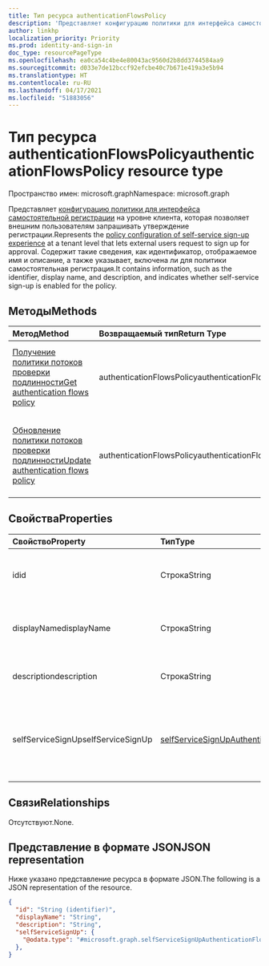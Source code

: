 ```yaml
---
title: Тип ресурса authenticationFlowsPolicy
description: 'Представляет конфигурацию политики для интерфейса самостоятельной регистрации на уровне клиента, которая позволяет внешним пользователям запрашивать утверждение регистрации. '
author: linkhp
localization_priority: Priority
ms.prod: identity-and-sign-in
doc_type: resourcePageType
ms.openlocfilehash: ea0ca54c4be4e80043ac9560d2b8dd3744584aa9
ms.sourcegitcommit: d033e7de12bccf92efcbe40c7b671e419a3e5b94
ms.translationtype: HT
ms.contentlocale: ru-RU
ms.lasthandoff: 04/17/2021
ms.locfileid: "51883056"
---
```

# <a name="authenticationflowspolicy-resource-type"></a><span data-ttu-id="60af1-103">Тип ресурса authenticationFlowsPolicy</span><span class="sxs-lookup"><span data-stu-id="60af1-103">authenticationFlowsPolicy resource type</span></span>

<span data-ttu-id="60af1-104">Пространство имен: microsoft.graph</span><span class="sxs-lookup"><span data-stu-id="60af1-104">Namespace: microsoft.graph</span></span>

<span data-ttu-id="60af1-105">Представляет [конфигурацию политики для интерфейса самостоятельной регистрации](../resources/selfservicesignupauthenticationflowconfiguration.md) на уровне клиента, которая позволяет внешним пользователям запрашивать утверждение регистрации.</span><span class="sxs-lookup"><span data-stu-id="60af1-105">Represents the [policy configuration of self-service sign-up experience](../resources/selfservicesignupauthenticationflowconfiguration.md) at a tenant level that lets external users request to sign up for approval.</span></span> <span data-ttu-id="60af1-106">Содержит такие сведения, как идентификатор, отображаемое имя и описание, а также указывает, включена ли для политики самостоятельная регистрация.</span><span class="sxs-lookup"><span data-stu-id="60af1-106">It contains information, such as the identifier, display name, and description, and indicates whether self-service sign-up is enabled for the policy.</span></span>

## <a name="methods"></a><span data-ttu-id="60af1-107">Методы</span><span class="sxs-lookup"><span data-stu-id="60af1-107">Methods</span></span>

| <span data-ttu-id="60af1-108">Метод</span><span class="sxs-lookup"><span data-stu-id="60af1-108">Method</span></span>       | <span data-ttu-id="60af1-109">Возвращаемый тип</span><span class="sxs-lookup"><span data-stu-id="60af1-109">Return Type</span></span>  |<span data-ttu-id="60af1-110">Описание</span><span class="sxs-lookup"><span data-stu-id="60af1-110">Description</span></span>|
|:---------------|:--------|:----------|
|[<span data-ttu-id="60af1-111">Получение политики потоков проверки подлинности</span><span class="sxs-lookup"><span data-stu-id="60af1-111">Get authentication flows policy</span></span>](../api/authenticationflowspolicy-get.md)|<span data-ttu-id="60af1-112">authenticationFlowsPolicy</span><span class="sxs-lookup"><span data-stu-id="60af1-112">authenticationFlowsPolicy</span></span>|<span data-ttu-id="60af1-113">Получение конфигурации политики потоков проверки подлинности.</span><span class="sxs-lookup"><span data-stu-id="60af1-113">Get the authentication flows policy configuration.</span></span>|
|[<span data-ttu-id="60af1-114">Обновление политики потоков проверки подлинности</span><span class="sxs-lookup"><span data-stu-id="60af1-114">Update authentication flows policy</span></span>](../api/authenticationflowspolicy-update.md)|<span data-ttu-id="60af1-115">authenticationFlowsPolicy</span><span class="sxs-lookup"><span data-stu-id="60af1-115">authenticationFlowsPolicy</span></span>|<span data-ttu-id="60af1-116">Обновление конфигурации политики потоков проверки подлинности.</span><span class="sxs-lookup"><span data-stu-id="60af1-116">Update the authentication flows policy configuration.</span></span>|

## <a name="properties"></a><span data-ttu-id="60af1-117">Свойства</span><span class="sxs-lookup"><span data-stu-id="60af1-117">Properties</span></span>

|<span data-ttu-id="60af1-118">Свойство</span><span class="sxs-lookup"><span data-stu-id="60af1-118">Property</span></span>|<span data-ttu-id="60af1-119">Тип</span><span class="sxs-lookup"><span data-stu-id="60af1-119">Type</span></span>|<span data-ttu-id="60af1-120">Описание</span><span class="sxs-lookup"><span data-stu-id="60af1-120">Description</span></span>|
|:-------|:---|:----------|
|<span data-ttu-id="60af1-121">id</span><span class="sxs-lookup"><span data-stu-id="60af1-121">id</span></span>|<span data-ttu-id="60af1-122">Строка</span><span class="sxs-lookup"><span data-stu-id="60af1-122">String</span></span>| <span data-ttu-id="60af1-123">Унаследованное свойство.</span><span class="sxs-lookup"><span data-stu-id="60af1-123">Inherited property.</span></span> <span data-ttu-id="60af1-124">Идентификатор политики потоков проверки подлинности.</span><span class="sxs-lookup"><span data-stu-id="60af1-124">The identifier of the authentication flows policy.</span></span> <span data-ttu-id="60af1-125">Необязательно.</span><span class="sxs-lookup"><span data-stu-id="60af1-125">Optional.</span></span> <span data-ttu-id="60af1-126">Только для чтения.</span><span class="sxs-lookup"><span data-stu-id="60af1-126">Read-only.</span></span>
|<span data-ttu-id="60af1-127">displayName</span><span class="sxs-lookup"><span data-stu-id="60af1-127">displayName</span></span>|<span data-ttu-id="60af1-128">Строка</span><span class="sxs-lookup"><span data-stu-id="60af1-128">String</span></span>| <span data-ttu-id="60af1-129">Унаследованное свойство.</span><span class="sxs-lookup"><span data-stu-id="60af1-129">Inherited property.</span></span> <span data-ttu-id="60af1-130">Понятное для пользователя имя политики.</span><span class="sxs-lookup"><span data-stu-id="60af1-130">The human-readable name of the policy.</span></span> <span data-ttu-id="60af1-131">Необязательно.</span><span class="sxs-lookup"><span data-stu-id="60af1-131">Optional.</span></span> <span data-ttu-id="60af1-132">Только для чтения.</span><span class="sxs-lookup"><span data-stu-id="60af1-132">Read-only.</span></span>|
|<span data-ttu-id="60af1-133">description</span><span class="sxs-lookup"><span data-stu-id="60af1-133">description</span></span>|<span data-ttu-id="60af1-134">Строка</span><span class="sxs-lookup"><span data-stu-id="60af1-134">String</span></span>|<span data-ttu-id="60af1-135">Унаследованное свойство.</span><span class="sxs-lookup"><span data-stu-id="60af1-135">Inherited property.</span></span> <span data-ttu-id="60af1-136">Описание политики.</span><span class="sxs-lookup"><span data-stu-id="60af1-136">A description of the policy.</span></span> <span data-ttu-id="60af1-137">Необязательно.</span><span class="sxs-lookup"><span data-stu-id="60af1-137">Optional.</span></span> <span data-ttu-id="60af1-138">Только для чтения.</span><span class="sxs-lookup"><span data-stu-id="60af1-138">Read-only.</span></span>|
|<span data-ttu-id="60af1-139">selfServiceSignUp</span><span class="sxs-lookup"><span data-stu-id="60af1-139">selfServiceSignUp</span></span>|[<span data-ttu-id="60af1-140">selfServiceSignUpAuthenticationFlowConfiguration</span><span class="sxs-lookup"><span data-stu-id="60af1-140">selfServiceSignUpAuthenticationFlowConfiguration</span></span>](../resources/selfservicesignupauthenticationflowconfiguration.md) |<span data-ttu-id="60af1-141">Содержит параметры [selfServiceSignUpAuthenticationFlowConfiguration](../resources/selfservicesignupauthenticationflowconfiguration.md), описывающие, включена ли самостоятельная регистрация.</span><span class="sxs-lookup"><span data-stu-id="60af1-141">Contains [selfServiceSignUpAuthenticationFlowConfiguration](../resources/selfservicesignupauthenticationflowconfiguration.md) settings that convey whether self-service sign-up is enabled or disabled.</span></span> <span data-ttu-id="60af1-142">Необязательно.</span><span class="sxs-lookup"><span data-stu-id="60af1-142">Optional.</span></span> <span data-ttu-id="60af1-143">Только для чтения.</span><span class="sxs-lookup"><span data-stu-id="60af1-143">Read-only.</span></span> |

## <a name="relationships"></a><span data-ttu-id="60af1-144">Связи</span><span class="sxs-lookup"><span data-stu-id="60af1-144">Relationships</span></span>

<span data-ttu-id="60af1-145">Отсутствуют.</span><span class="sxs-lookup"><span data-stu-id="60af1-145">None.</span></span>

## <a name="json-representation"></a><span data-ttu-id="60af1-146">Представление в формате JSON</span><span class="sxs-lookup"><span data-stu-id="60af1-146">JSON representation</span></span>

<span data-ttu-id="60af1-147">Ниже указано представление ресурса в формате JSON.</span><span class="sxs-lookup"><span data-stu-id="60af1-147">The following is a JSON representation of the resource.</span></span>
<!-- {
  "blockType": "resource",
  "keyProperty": "id",
  "@odata.type": "microsoft.graph.authenticationFlowsPolicy",
  "openType": false
}
-->

``` json
{
  "id": "String (identifier)",
  "displayName": "String",
  "description": "String",
  "selfServiceSignUp": {
    "@odata.type": "#microsoft.graph.selfServiceSignUpAuthenticationFlowConfiguration"
  },
}
```
